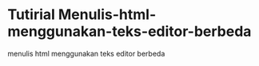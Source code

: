 # Tutirial Menulis-html-menggunakan-teks-editor-berbeda
menulis html menggunakan teks editor berbeda
